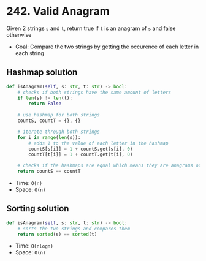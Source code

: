 # 242. Valid Anagram

Given 2 strings `s` and `t`, return true if `t` is an anagram of `s` and false otherwise
- Goal: Compare the two strings by getting the occurence of each letter in each string

## Hashmap solution

```python
def isAnagram(self, s: str, t: str) -> bool:
    # checks if both strings have the same amount of letters
    if len(s) != len(t):
        return False
    
    # use hashmap for both strings
    countS, countT = {}, {}

    # iterate through both strings
    for i in range(len(s)):
        # adds 1 to the value of each letter in the hashmap
        countS[s[i]] = 1 + countS.get(s[i], 0)
        countT[t[i]] = 1 + countT.get(t[i], 0)

    # checks if the hashmaps are equal which means they are anagrams of each other
    return countS == countT
```
- Time: `O(n)`
- Space: `O(n)`

## Sorting solution
```python
def isAnagram(self, s: str, t: str) -> bool:
    # sorts the two strings and compares them
    return sorted(s) == sorted(t)
```
- Time: `O(nlogn)`
- Space: `O(n)`